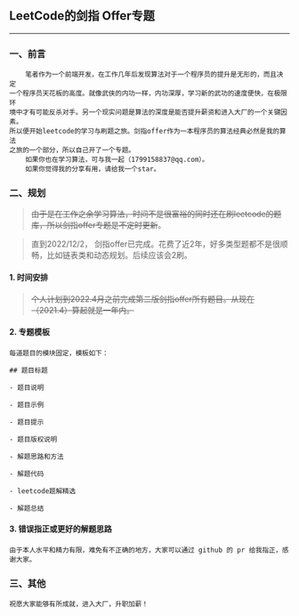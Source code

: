 ## LeetCode的剑指 Offer专题

----

### 一、前言

        笔者作为一个前端开发，在工作几年后发现算法对于一个程序员的提升是无形的，而且决定
    一个程序员天花板的高度。就像武侠的内功一样，内功深厚，学习新的武功的速度便快，在极限环
    境中才有可能反杀对手。另一个现实问题是算法的深度是能否提升薪资和进入大厂的一个关键因素。
    所以便开始leetcode的学习与刷题之旅。剑指offer作为一本程序员的算法经典必然是我的算法
    之旅的一个部分，所以自己开了一个专题。
        如果你也在学习算法，可与我一起（1799158837@qq.com）。
        如果你觉得我的分享有用，请给我一个star。


### 二、规划

> ~~由于是在工作之余学习算法，时间不是很富裕的同时还在刷leetcode的题库，所以剑指offer专题是不定时更新~~。

> 直到2022/12/2， 剑指offer已完成。花费了近2年，好多类型题都不是很顺畅，比如链表类和动态规划。后续应该会2刷。

#### 1. 时间安排
> ~~个人计划到2022.4月之前完成第二版剑指offer所有题目。从现在（2021.4）算起就是一年内。~~

#### 2. 专题模板
    每道题目的模块固定，模板如下：

```
## 题目标题

- 题目说明

- 题目示例

- 题目提示

- 题目版权说明

- 解题思路和方法

- 解题代码

- leetcode题解精选

- 解题总结
```

#### 3. 错误指正或更好的解题思路
    由于本人水平和精力有限，难免有不正确的地方，大家可以通过 github 的 pr 给我指正，感谢大家。

### 三、其他

    祝愿大家能够有所成就，进入大厂，升职加薪！
